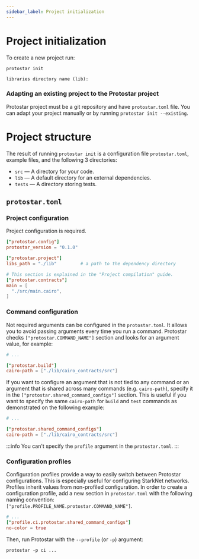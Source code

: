 ```yaml
---
sidebar_label: Project initialization
---
```


# Project initialization

To create a new project run:

```console
protostar init
```

```console title="Protostar configuration step."
libraries directory name (lib):
```

### Adapting an existing project to the Protostar project
Protostar project must be a git repository and have `protostar.toml` file. You can adapt your project manually or by running `protostar init --existing`.

# Project structure

The result of running `protostar init` is a configuration file `protostar.toml`, example files, and the following 3 directories:

- `src` — A directory for your code.
- `lib` — A default directory for an external dependencies.
- `tests` — A directory storing tests.

## `protostar.toml`
### Project configuration
Project configuration is required.

```toml title="protostar.toml"
["protostar.config"]
protostar_version = "0.1.0"

["protostar.project"]
libs_path = "./lib"         # a path to the dependency directory

# This section is explained in the "Project compilation" guide.
["protostar.contracts"]
main = [
  "./src/main.cairo",
]

```
### Command configuration

Not required arguments can be configured in the `protostar.toml`. It allows you to avoid passing arguments every time you run a command. Protostar checks `["protostar.COMMAND_NAME"]` section and looks for an argument value, for example:
```toml title="protostar.toml"
# ...

["protostar.build"]
cairo-path = ["./lib/cairo_contracts/src"]
```


If you want to configure an argument that is not tied to any command or an argument that is shared across many commands (e.g. `cairo-path`), specify it in the `["protostar.shared_command_configs"]` section. This is useful if you want to specify the same `cairo-path` for `build` and `test` commands as demonstrated on the following example:

```toml title="protostar.toml"
# ...

["protostar.shared_command_configs"]
cairo-path = ["./lib/cairo_contracts/src"]
```

:::info
You can't specify the `profile` argument in the `protostar.toml`.
:::

### Configuration profiles
Configuration profiles provide a way to easily switch between Protostar configurations. This is especially useful for configuring StarkNet networks. Profiles inherit values from non-profiled configuration. In order to create a configuration profile, add a new section in `protostar.toml` with the following naming convention:<br/>  `["profile.PROFILE_NAME.protostar.COMMAND_NAME"]`.

```toml title="protostar.toml"
# ...
["profile.ci.protostar.shared_command_configs"]
no-color = true
```
Then, run Protostar with the `--profile` (or `-p`) argument:
```shell
protostar -p ci ...

```
